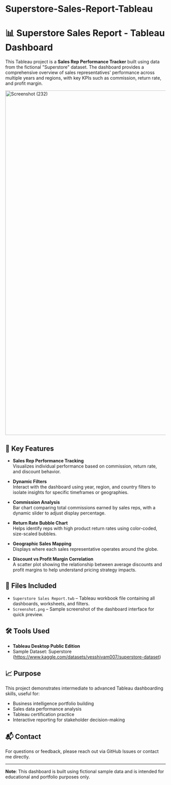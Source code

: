 # Superstore-Sales-Report-Tableau

# 📊 Superstore Sales Report - Tableau Dashboard

This Tableau project is a **Sales Rep Performance Tracker** built using data from the fictional "Superstore" dataset. The dashboard provides a comprehensive overview of sales representatives' performance across multiple years and regions, with key KPIs such as commission, return rate, and profit margin.

<img width="1920" height="1080" alt="Screenshot (232)" src="https://github.com/user-attachments/assets/cd91478d-4f8a-4e83-8523-f6e6f1baf5a6" />

## 🧾 Key Features

- **Sales Rep Performance Tracking**  
  Visualizes individual performance based on commission, return rate, and discount behavior.

- **Dynamic Filters**  
  Interact with the dashboard using year, region, and country filters to isolate insights for specific timeframes or geographies.

- **Commission Analysis**  
  Bar chart comparing total commissions earned by sales reps, with a dynamic slider to adjust display percentage.

- **Return Rate Bubble Chart**  
  Helps identify reps with high product return rates using color-coded, size-scaled bubbles.

- **Geographic Sales Mapping**  
  Displays where each sales representative operates around the globe.

- **Discount vs Profit Margin Correlation**  
  A scatter plot showing the relationship between average discounts and profit margins to help understand pricing strategy impacts.

## 📁 Files Included

- `Superstore Sales Report.twb` – Tableau workbook file containing all dashboards, worksheets, and filters.
- `Screenshot.png` – Sample screenshot of the dashboard interface for quick preview.

## 🛠️ Tools Used

- **Tableau Desktop Public Edition**
- Sample Dataset: Superstore (https://www.kaggle.com/datasets/yesshivam007/superstore-dataset)

## 📈 Purpose

This project demonstrates intermediate to advanced Tableau dashboarding skills, useful for:

- Business intelligence portfolio building
- Sales data performance analysis
- Tableau certification practice
- Interactive reporting for stakeholder decision-making

## 📬 Contact

For questions or feedback, please reach out via GitHub Issues or contact me directly.

---

**Note**: This dashboard is built using fictional sample data and is intended for educational and portfolio purposes only.
